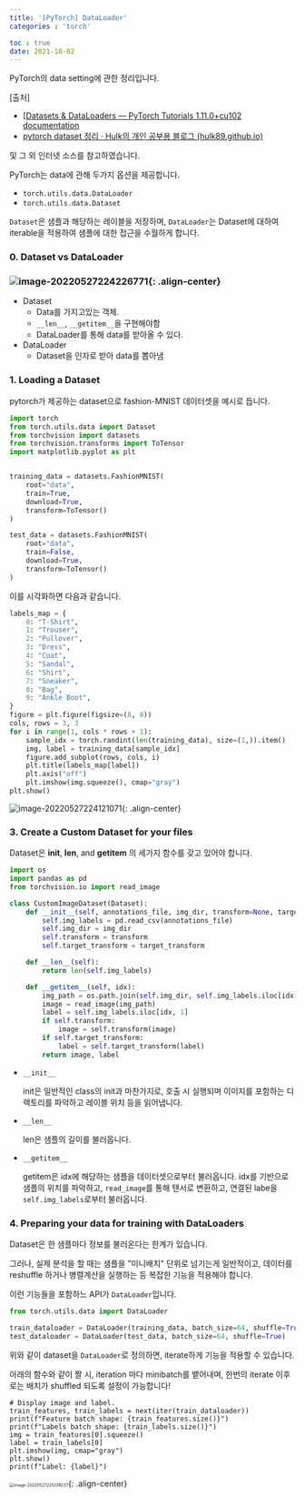 ```yaml
---
title: '[PyTorch] DataLoader'
categories : 'torch'

toc : true
date: 2021-10-02
---
```


PyTorch의 data setting에 관한 정리입니다.

[출처]

- [[Datasets & DataLoaders — PyTorch Tutorials 1.11.0+cu102 documentation](https://pytorch.org/tutorials/beginner/basics/data_tutorial.html)
- [pytorch dataset 정리 · Hulk의 개인 공부용 블로그 (hulk89.github.io)](https://hulk89.github.io/pytorch/2019/09/30/pytorch_dataset/)

및 그 외 인터넷 소스를 참고하였습니다. 



PyTorch는 data에 관해 두가지 옵션을 제공합니다.

- `torch.utils.data.DataLoader`
- `torch.utils.data.Dataset`

`Dataset`은 샘플과 해당하는 레이블을 저장하며, `DataLoader`는 Dataset에 대하여 iterable을 적용하여 샘플에 대한 접근을 수월하게 합니다. 



### 0. Dataset vs DataLoader



### ![image-20220527224226771](https://raw.githubusercontent.com/whatsdata/whatsdata.github.io/master/img/2022-05/image-20220527224226771.png){: .align-center}

- Dataset
  - Data를 가지고있는 객체.
  - `__len__`, `__getitem__`을 구현해야함
  - DataLoader를 통해 data를 받아올 수 있다.
- DataLoader
  - Dataset을 인자로 받아 data를 뽑아냄



### 1. Loading a Dataset



pytorch가 제공하는 dataset으로 fashion-MNIST 데이터셋을 예시로 듭니다. 

```python
import torch
from torch.utils.data import Dataset
from torchvision import datasets
from torchvision.transforms import ToTensor
import matplotlib.pyplot as plt


training_data = datasets.FashionMNIST(
    root="data",
    train=True,
    download=True,
    transform=ToTensor()
)

test_data = datasets.FashionMNIST(
    root="data",
    train=False,
    download=True,
    transform=ToTensor()
)
```

이를 시각화하면 다음과 같습니다.

```python
labels_map = {
    0: "T-Shirt",
    1: "Trouser",
    2: "Pullover",
    3: "Dress",
    4: "Coat",
    5: "Sandal",
    6: "Shirt",
    7: "Sneaker",
    8: "Bag",
    9: "Ankle Boot",
}
figure = plt.figure(figsize=(8, 8))
cols, rows = 3, 3
for i in range(1, cols * rows + 1):
    sample_idx = torch.randint(len(training_data), size=(1,)).item()
    img, label = training_data[sample_idx]
    figure.add_subplot(rows, cols, i)
    plt.title(labels_map[label])
    plt.axis("off")
    plt.imshow(img.squeeze(), cmap="gray")
plt.show()
```

![image-20220527224121071](https://raw.githubusercontent.com/whatsdata/whatsdata.github.io/master/img/2022-05/image-20220527224121071.png){: .align-center}



### 3. Create a Custom Dataset for your files

Dataset은  __init__, __len__, and __getitem__ 의 세가지 함수를 갖고 있어야 합니다. 



```python
import os
import pandas as pd
from torchvision.io import read_image

class CustomImageDataset(Dataset):
    def __init__(self, annotations_file, img_dir, transform=None, target_transform=None):
        self.img_labels = pd.read_csv(annotations_file)
        self.img_dir = img_dir
        self.transform = transform
        self.target_transform = target_transform

    def __len__(self):
        return len(self.img_labels)

    def __getitem__(self, idx):
        img_path = os.path.join(self.img_dir, self.img_labels.iloc[idx, 0])
        image = read_image(img_path)
        label = self.img_labels.iloc[idx, 1]
        if self.transform:
            image = self.transform(image)
        if self.target_transform:
            label = self.target_transform(label)
        return image, label
```



- `__init__`

  init은 일반적인 class의 init과 마찬가지로, 호출 시 실행되며 이미지를 포함하는 디렉토리를 파악하고 레이블 위치 등을 읽어냅니다.

- `__len__`

  len은 샘플의 길이를 불러옵니다.

- `__getitem__`

  getitem은 idx에 해당하는 샘플을 데이터셋으로부터 불러옵니다. idx를 기반으로 샘플의 위치를 파악하고, `read_image`를 통해 텐서로 변환하고, 연결된 labe을 `self.img_labels`로부터 불러옵니다. 



### 4. Preparing your data for training with DataLoaders

Dataset은 한 샘플마다 정보를 불러온다는 한계가 있습니다.

그러나, 실제 분석을 할 때는 샘플을 "미니배치" 단위로 넘기는게 일반적이고, 데이터를 reshuffle 하거나 병렬계산을 실행하는 등 복잡한 기능을 적용해야 합니다.

 이런 기능들을 포함하느 API가 `DataLoader`입니다. 

```python
from torch.utils.data import DataLoader

train_dataloader = DataLoader(training_data, batch_size=64, shuffle=True)
test_dataloader = DataLoader(test_data, batch_size=64, shuffle=True)
```

위와 같이 dataset을 `DataLoader`로 정의하면, iterate하게 기능을 적용할 수 있습니다.



아래의 함수와 같이 짤 시, iteration 마다 minibatch를 뱉어내며, 한번의 iterate 이후로는 배치가 shuffled 되도록 설정이 가능합니다!

```
# Display image and label.
train_features, train_labels = next(iter(train_dataloader))
print(f"Feature batch shape: {train_features.size()}")
print(f"Labels batch shape: {train_labels.size()}")
img = train_features[0].squeeze()
label = train_labels[0]
plt.imshow(img, cmap="gray")
plt.show()
print(f"Label: {label}")
```

<img src="https://raw.githubusercontent.com/whatsdata/whatsdata.github.io/master/img/2022-05/image-20220527225339237.png" alt="image-20220527225339237" style="zoom:50%;" />{: .align-center}